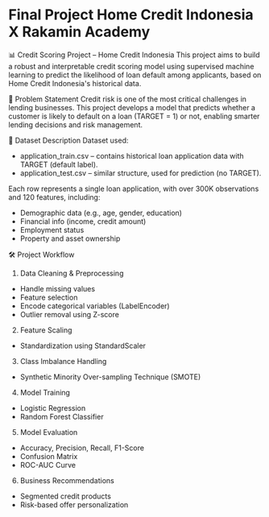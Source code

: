 # Final Project Home Credit Indonesia X Rakamin Academy

📊 Credit Scoring Project – Home Credit Indonesia
This project aims to build a robust and interpretable credit scoring model using supervised machine learning to predict the likelihood of loan default among applicants, based on Home Credit Indonesia's historical data.

🧠 Problem Statement
Credit risk is one of the most critical challenges in lending businesses. This project develops a model that predicts whether a customer is likely to default on a loan (TARGET = 1) or not, enabling smarter lending decisions and risk management.

📁 Dataset Description
Dataset used:
- application_train.csv – contains historical loan application data with TARGET (default label).
- application_test.csv – similar structure, used for prediction (no TARGET).
  
Each row represents a single loan application, with over 300K observations and 120 features, including:
- Demographic data (e.g., age, gender, education)
- Financial info (income, credit amount)
- Employment status
- Property and asset ownership

🛠️ Project Workflow
1. Data Cleaning & Preprocessing
- Handle missing values
- Feature selection
- Encode categorical variables (LabelEncoder)
- Outlier removal using Z-score
2. Feature Scaling
- Standardization using StandardScaler
3. Class Imbalance Handling
- Synthetic Minority Over-sampling Technique (SMOTE)
4. Model Training
- Logistic Regression
- Random Forest Classifier
5. Model Evaluation
- Accuracy, Precision, Recall, F1-Score
- Confusion Matrix
- ROC-AUC Curve
6. Business Recommendations
- Segmented credit products
- Risk-based offer personalization
